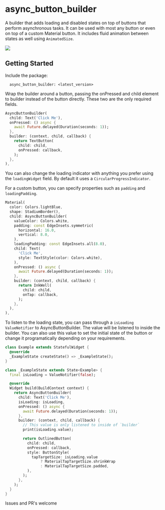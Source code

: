 # async_button_builder

A builder that adds loading and disabled states on top of buttons that perform asynchronous tasks. It can be used with most any button or even on top of a custom Material button. It includes fluid animation between states as well using `AnimatedSize`.

<p>  
 <img src="https://github.com/Nolence/async_button_builder/blob/main/screenshots/ezgif-2-22348353c16f.gif?raw=true"/>
</p>  

## Getting Started

Include the package:

```
  async_button_builder: <latest_version>
```

Wrap the builder around a button, passing the onPressed and child element to builder instead of the button directly. These two are the only required fields.

```dart
AsyncButtonBuilder(
  child: Text('Click Me'),
  onPressed: () async {
    await Future.delayed(Duration(seconds: 1));
  },
  builder: (context, child, callback) {
    return TextButton(
      child: child,
      onPressed: callback,
    );
  },
),
```

You can also change the loading indicator with anything you prefer using the `loadingWidget` field. By default it uses a `CircularProgressIndicator`.

For a custom button, you can specify properties such as `padding` and `loadingPadding`.


```dart
Material(
  color: Colors.lightBlue,
  shape: StadiumBorder(),
  child: AsyncButtonBuilder(
    valueColor: Colors.white,
    padding: const EdgeInsets.symmetric(
      horizontal: 16.0,
      vertical: 8.0,
    ),
    loadingPadding: const EdgeInsets.all(8.0),
    child: Text(
      'Click Me',
      style: TextStyle(color: Colors.white),
    ),
    onPressed: () async {
      await Future.delayed(Duration(seconds: 1));
    },
    builder: (context, child, callback) {
      return InkWell(
        child: child,
        onTap: callback,
      );
    },
  ),
),
```

To listen to the loading state, you can pass through a `isLoading` `ValueNotifier` to AsyncButtonBuilder. The value will be listened to inside the builder. You can also use this value to set the initial state of the button or change it programatically depending on your requirements.

```dart
class Example extends StatefulWidget {
  @override
  _ExampleState createState() => _ExampleState();
}

class _ExampleState extends State<Example> {
  final isLoading = ValueNotifier(false);

  @override
  Widget build(BuildContext context) {
    return AsyncButtonBuilder(
      child: Text('Click Me'),
      isLoading: isLoading,
      onPressed: () async {
        await Future.delayed(Duration(seconds: 1));
      },
      builder: (context, child, callback) {
        // This value is only listened to inside of `builder`
        print(isLoading.value);

        return OutlinedButton(
          child: child,
          onPressed: callback,
          style: ButtonStyle(
            tapTargetSize: isLoading.value
                ? MaterialTapTargetSize.shrinkWrap
                : MaterialTapTargetSize.padded,
          ),
        );
      },
    );
  }
}
```

Issues and PR's welcome